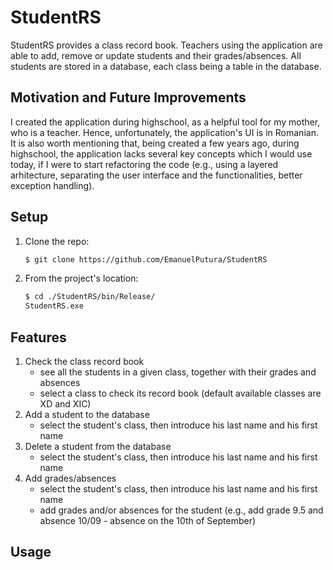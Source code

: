 # StudentRS
 StudentRS provides a class record book. Teachers using the application are able to add, remove or update students and their grades/absences.
 All students are stored in a database, each class being a table in the database.
 
 
 ## Motivation and Future Improvements
 I created the application during highschool, as a helpful tool for my mother, who is a teacher. Hence, unfortunately, the application's UI is in Romanian. It is also worth mentioning that, being created a few years ago, during highschool, the application lacks several key concepts which I would use today, if I were to start refactoring the code (e.g., using a layered arhitecture, separating the user interface and the functionalities, better exception handling).
 
 
 ## Setup
 1. Clone the repo:
    ```sh
    $ git clone https://github.com/EmanuelPutura/StudentRS
    ```
 2. From the project's location:
    ```sh
    $ cd ./StudentRS/bin/Release/
    StudentRS.exe
    ```
    
## Features
1. Check the class record book
   - see all the students in a given class, together with their grades and absences
   - select a class to check its record book (default available classes are XD and XIC)
2. Add a student to the database
   - select the student's class, then introduce his last name and his first name
4. Delete a student from the database
   - select the student's class, then introduce his last name and his first name
6. Add grades/absences
   - select the student's class, then introduce his last name and his first name
   - add grades and/or absences for the student (e.g., add grade 9.5 and absence 10/09 - absence on the 10th of September)


## Usage

